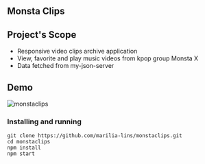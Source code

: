 ## Monsta Clips

## Project's Scope

* Responsive video clips archive application
* View, favorite and play music videos from kpop group Monsta X
* Data fetched from my-json-server

## Demo
![monstaclips](https://github.com/marilia-lins/monstaclips/assets/121808358/91085485-a1e3-4f62-910d-34af8fa65fdf)


### Installing and running

```
git clone https://github.com/marilia-lins/monstaclips.git
cd monstaclips
npm install
npm start
```
